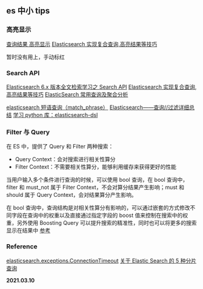 ## es 中小 tips

### 高亮显示

[查询结果 高亮显示](https://blog.csdn.net/ma15732625261/article/details/79722791)
[Elasticsearch 实现复合查询,高亮结果等技巧](<[Elasticsearch实现复合查询,高亮结果等技巧](https://www.cnblogs.com/haizhongdenta/p/11496473.html)>)

暂时没有用上，手动标红

### Search API

[Elasticsearch 6.x 版本全文检索学习之 Search API](https://www.cnblogs.com/biehongli/p/11752430.html)
[Elasticsearch 实现复合查询,高亮结果等技巧](<[Elasticsearch实现复合查询,高亮结果等技巧](https://www.cnblogs.com/haizhongdenta/p/11496473.html)>)
[ElasticSearch 常用查询及聚合分析](https://zhuanlan.zhihu.com/p/183816335)

[elasticsearch 短语查询（match_phrase）](https://blog.csdn.net/liuxiao723846/article/details/78365843)
[Elasticsearch——查询//过滤详细总结](https://www.cnblogs.com/kelelipeng/p/12321603.html)
[学习 python 库：elasticsearch-dsl](https://www.cnblogs.com/lit10050528/p/12178822.html)

### Filter 与 Query

在 ES 中，提供了 Query 和 Filter 两种搜索：

-   Query Context：会对搜索进行相关性算分
-   Filter Context：不需要相关性算分，能够利用缓存来获得更好的性能

当用户输入多个条件进行查询的时候，可以使用 bool 查询，在 bool 查询中，filter 和 must_not 属于 Filter Context，不会对算分结果产生影响；must 和 should 属于 Query Context，会对结果算分产生影响。

在 bool 查询中，查询结构是对相关性算分有影响的，可以通过嵌套的方式修改不同字段在查询中的权重以及直接通过指定字段的 boost 值来控制在搜索中的权重，另外使用 Boosting Query 可以提升搜索的精准性，同时也可以将更多的搜索显示在结果中
[参考](https://zhuanlan.zhihu.com/p/161710475)

### Reference

[elasticsearch.exceptions.ConnectionTimeout](https://blog.csdn.net/guyu1003/article/details/103584871)
[关于 Elastic Search 的 5 种分片查询](https://www.jianshu.com/p/ad8818eb4fea)

**2021.03.10**
